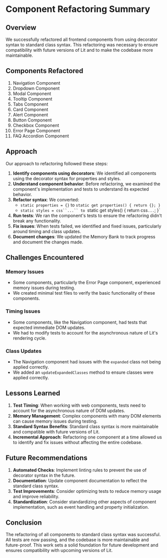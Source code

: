 # Component Refactoring Summary

## Overview
We successfully refactored all frontend components from using decorator syntax to standard class syntax. This refactoring was necessary to ensure compatibility with future versions of Lit and to make the codebase more maintainable.

## Components Refactored
1. Navigation Component
2. Dropdown Component
3. Modal Component
4. Tooltip Component
5. Tabs Component
6. Card Component
7. Alert Component
8. Button Component
9. Checkbox Component
10. Error Page Component
11. FAQ Accordion Component

## Approach
Our approach to refactoring followed these steps:

1. **Identify components using decorators**: We identified all components using the decorator syntax for properties and styles.
2. **Understand component behavior**: Before refactoring, we examined the component's implementation and tests to understand its expected behavior.
3. **Refactor syntax**: We converted:
   - `static properties = {}` to `static get properties() { return {}; }`
   - `static styles = css``...`` to `static get styles() { return css``...``; }`
4. **Run tests**: We ran the component's tests to ensure the refactoring didn't break any functionality.
5. **Fix issues**: When tests failed, we identified and fixed issues, particularly around timing and class updates.
6. **Document changes**: We updated the Memory Bank to track progress and document the changes made.

## Challenges Encountered

### Memory Issues
- Some components, particularly the Error Page component, experienced memory issues during testing.
- We created minimal test files to verify the basic functionality of these components.

### Timing Issues
- Some components, like the Navigation component, had tests that expected immediate DOM updates.
- We had to modify tests to account for the asynchronous nature of Lit's rendering cycle.

### Class Updates
- The Navigation component had issues with the `expanded` class not being applied correctly.
- We added an `updateExpandedClasses` method to ensure classes were applied correctly.

## Lessons Learned
1. **Test Timing**: When working with web components, tests need to account for the asynchronous nature of DOM updates.
2. **Memory Management**: Complex components with many DOM elements can cause memory issues during testing.
3. **Standard Syntax Benefits**: Standard class syntax is more maintainable and compatible with future versions of Lit.
4. **Incremental Approach**: Refactoring one component at a time allowed us to identify and fix issues without affecting the entire codebase.

## Future Recommendations
1. **Automated Checks**: Implement linting rules to prevent the use of decorator syntax in the future.
2. **Documentation**: Update component documentation to reflect the standard class syntax.
3. **Test Improvements**: Consider optimizing tests to reduce memory usage and improve reliability.
4. **Standardization**: Consider standardizing other aspects of component implementation, such as event handling and property initialization.

## Conclusion
The refactoring of all components to standard class syntax was successful. All tests are now passing, and the codebase is more maintainable and future-proof. This work sets a solid foundation for future development and ensures compatibility with upcoming versions of Lit. 